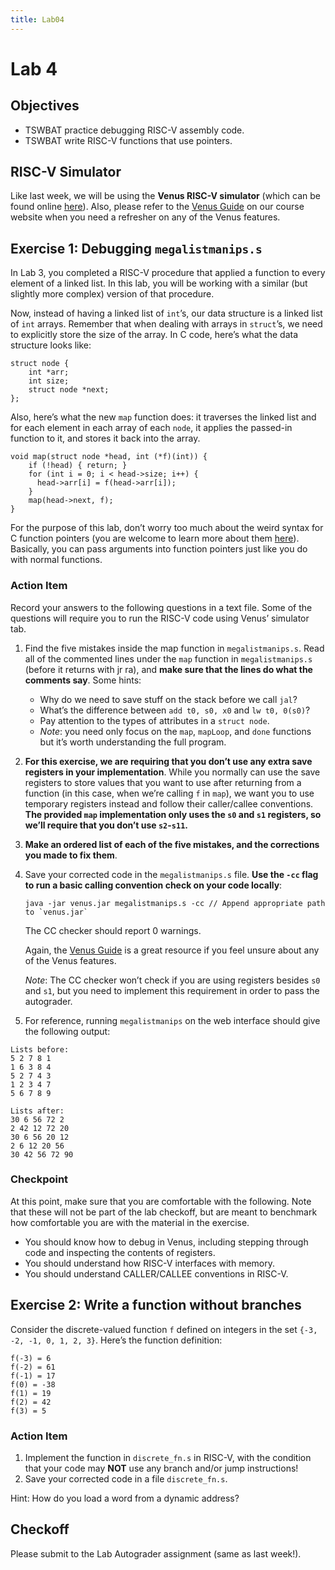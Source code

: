 ```yaml
---
title: Lab04
---
```



# Lab 4
## Objectives

-   TSWBAT practice debugging RISC-V assembly code.
-   TSWBAT write RISC-V functions that use pointers.

## RISC-V Simulator

Like last week, we will be using the **Venus RISC-V simulator** (which can be found online [here](https://web.archive.org/web/20220121174546/https://venus.cs61c.org/)). Also, please refer to the [Venus Guide](https://web.archive.org/web/20220121174546/https://inst.eecs.berkeley.edu/~cs61c/sp21/resources/venus-reference) on our course website when you need a refresher on any of the Venus features.

## Exercise 1: Debugging `megalistmanips.s`

In Lab 3, you completed a RISC-V procedure that applied a function to every element of a linked list. In this lab, you will be working with a similar (but slightly more complex) version of that procedure.

Now, instead of having a linked list of `int`’s, our data structure is a linked list of `int` arrays. Remember that when dealing with arrays in `struct`’s, we need to explicitly store the size of the array. In C code, here’s what the data structure looks like:

```
struct node {
    int *arr;
    int size;
    struct node *next;
};

```

Also, here’s what the new `map` function does: it traverses the linked list and for each element in each array of each `node`, it applies the passed-in function to it, and stores it back into the array.

```
void map(struct node *head, int (*f)(int)) {
    if (!head) { return; }
    for (int i = 0; i < head->size; i++) {
      head->arr[i] = f(head->arr[i]);
    }
    map(head->next, f);
}

```

For the purpose of this lab, don’t worry too much about the weird syntax for C function pointers (you are welcome to learn more about them [here](https://web.archive.org/web/20220121174546/https://www.geeksforgeeks.org/function-pointer-in-c/)). Basically, you can pass arguments into function pointers just like you do with normal functions.

### Action Item

Record your answers to the following questions in a text file. Some of the questions will require you to run the RISC-V code using Venus’ simulator tab.

1.  Find the five mistakes inside the map function in `megalistmanips.s`. Read all of the commented lines under the `map` function in `megalistmanips.s` (before it returns with jr ra), and **make sure that the lines do what the comments say**. Some hints:
    -   Why do we need to save stuff on the stack before we call `jal`?
    -   What’s the difference between `add t0, s0, x0` and `lw t0, 0(s0)`?
    -   Pay attention to the types of attributes in a `struct node`.
    -   _Note_: you need only focus on the `map`, `mapLoop`, and `done` functions but it’s worth understanding the full program.
2.  **For this exercise, we are requiring that you don’t use any extra save registers in your implementation**. While you normally can use the save registers to store values that you want to use after returning from a function (in this case, when we’re calling `f` in `map`), we want you to use temporary registers instead and follow their caller/callee conventions. **The provided `map` implementation only uses the `s0` and `s1` registers, so we’ll require that you don’t use `s2`\-`s11`.**
3.  **Make an ordered list of each of the five mistakes, and the corrections you made to fix them**.
4.  Save your corrected code in the `megalistmanips.s` file. **Use the `-cc` flag to run a basic calling convention check on your code locally**:
    
    ```
    java -jar venus.jar megalistmanips.s -cc // Append appropriate path to `venus.jar` 
    
    ```
    
    The CC checker should report 0 warnings.
    
    Again, the [Venus Guide](https://web.archive.org/web/20220121174546/https://inst.eecs.berkeley.edu/~cs61c/sp21/resources/venus-reference) is a great resource if you feel unsure about any of the Venus features.
    
    _Note_: The CC checker won’t check if you are using registers besides `s0` and `s1`, but you need to implement this requirement in order to pass the autograder.
    
5.  For reference, running `megalistmanips` on the web interface should give the following output:

```
Lists before:
5 2 7 8 1
1 6 3 8 4
5 2 7 4 3
1 2 3 4 7
5 6 7 8 9

Lists after:
30 6 56 72 2
2 42 12 72 20
30 6 56 20 12
2 6 12 20 56
30 42 56 72 90

```

### Checkpoint

At this point, make sure that you are comfortable with the following. Note that these will not be part of the lab checkoff, but are meant to benchmark how comfortable you are with the material in the exercise.

-   You should know how to debug in Venus, including stepping through code and inspecting the contents of registers.
-   You should understand how RISC-V interfaces with memory.
-   You should understand CALLER/CALLEE conventions in RISC-V.

## Exercise 2: Write a function without branches

Consider the discrete-valued function `f` defined on integers in the set `{-3, -2, -1, 0, 1, 2, 3}`. Here’s the function definition:

```
f(-3) = 6
f(-2) = 61
f(-1) = 17
f(0) = -38
f(1) = 19
f(2) = 42
f(3) = 5

```

### Action Item

1.  Implement the function in `discrete_fn.s` in RISC-V, with the condition that your code may **NOT** use any branch and/or jump instructions!
2.  Save your corrected code in a file `discrete_fn.s`.

Hint: How do you load a word from a dynamic address?

## Checkoff

Please submit to the Lab Autograder assignment (same as last week!).